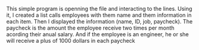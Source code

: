 This simple program is openning the file and interacting to the lines. Using it, I created a list calls employees with them name and them information in each item.
Then I displayed the information (name, ID, job, paycheck). The paycheck is the amount the employee receive two times per month acording their anual salary. And if the employee is an engineer, he or she will receive a plus of 1000 dollars in each paycheck
